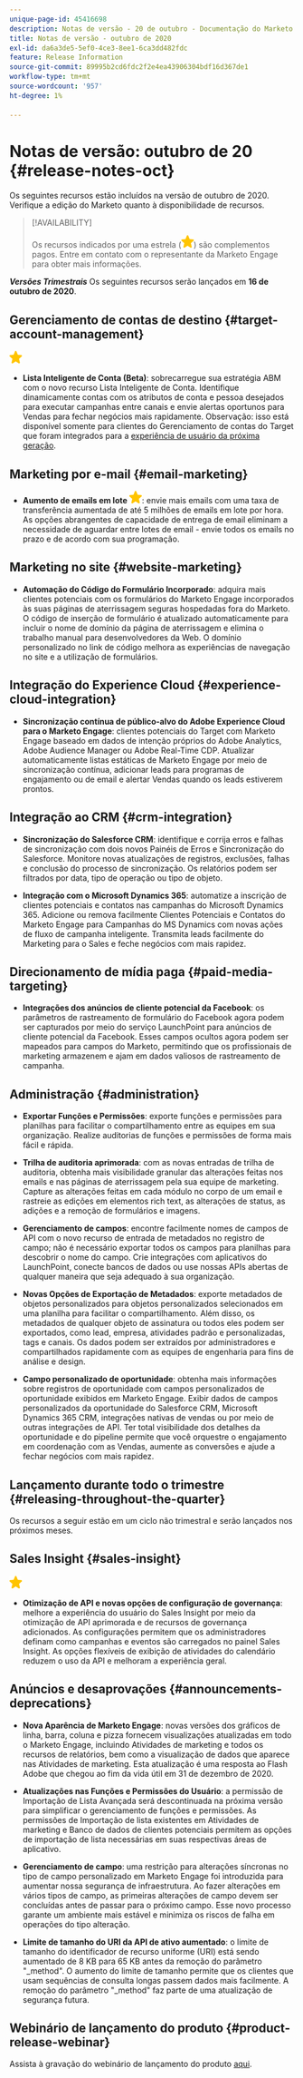 ```yaml
---
unique-page-id: 45416698
description: Notas de versão - 20 de outubro - Documentação do Marketo - Documentação do produto
title: Notas de versão - outubro de 2020
exl-id: da6a3de5-5ef0-4ce3-8ee1-6ca3dd482fdc
feature: Release Information
source-git-commit: 89995b2cd6fdc2f2e4ea43906304bdf16d367de1
workflow-type: tm+mt
source-wordcount: '957'
ht-degree: 1%

---
```


# Notas de versão: outubro de 20 {#release-notes-oct}

Os seguintes recursos estão incluídos na versão de outubro de 2020. Verifique a edição do Marketo quanto à disponibilidade de recursos.

>[!AVAILABILITY]
>
>Os recursos indicados por uma estrela (![](assets/yellow-star.png)) são complementos pagos. Entre em contato com o representante da Marketo Engage para obter mais informações.

**_Versões Trimestrais_** Os seguintes recursos serão lançados em **16 de outubro de 2020**.

## Gerenciamento de contas de destino {#target-account-management}

![(estrela)](assets/yellow-star.png)

* **Lista Inteligente de Conta (Beta)**: sobrecarregue sua estratégia ABM com o novo recurso Lista Inteligente de Conta. Identifique dinamicamente contas com os atributos de conta e pessoa desejados para executar campanhas entre canais e envie alertas oportunos para Vendas para fechar negócios mais rapidamente. Observação: isso está disponível somente para clientes do Gerenciamento de contas do Target que foram integrados para a [experiência de usuário da próxima geração](https://nation.marketo.com/t5/Employee-Blogs/The-Next-Generation-Marketo-Engage-Experience/ba-p/304205).

## Marketing por e-mail {#email-marketing}

* **Aumento de emails em lote** ![(star)](assets/yellow-star.png): envie mais emails com uma taxa de transferência aumentada de até 5 milhões de emails em lote por hora. As opções abrangentes de capacidade de entrega de email eliminam a necessidade de aguardar entre lotes de email - envie todos os emails no prazo e de acordo com sua programação.

## Marketing no site {#website-marketing}

* **Automação do Código do Formulário Incorporado**: adquira mais clientes potenciais com os formulários do Marketo Engage incorporados às suas páginas de aterrissagem seguras hospedadas fora do Marketo. O código de inserção de formulário é atualizado automaticamente para incluir o nome de domínio da página de aterrissagem e elimina o trabalho manual para desenvolvedores da Web. O domínio personalizado no link de código melhora as experiências de navegação no site e a utilização de formulários.

## Integração do Experience Cloud {#experience-cloud-integration}

* **Sincronização contínua de público-alvo do Adobe Experience Cloud para o Marketo Engage**: clientes potenciais do Target com Marketo Engage baseado em dados de intenção próprios do Adobe Analytics, Adobe Audience Manager ou Adobe Real-Time CDP. Atualizar automaticamente listas estáticas de Marketo Engage por meio de sincronização contínua, adicionar leads para programas de engajamento ou de email e alertar Vendas quando os leads estiverem prontos.

## Integração ao CRM {#crm-integration}

* **Sincronização do Salesforce CRM**: identifique e corrija erros e falhas de sincronização com dois novos Painéis de Erros e Sincronização do Salesforce. Monitore novas atualizações de registros, exclusões, falhas e conclusão do processo de sincronização. Os relatórios podem ser filtrados por data, tipo de operação ou tipo de objeto.

* **Integração com o Microsoft Dynamics 365**: automatize a inscrição de clientes potenciais e contatos nas campanhas do Microsoft Dynamics 365. Adicione ou remova facilmente Clientes Potenciais e Contatos do Marketo Engage para Campanhas do MS Dynamics com novas ações de fluxo de campanha inteligente. Transmita leads facilmente do Marketing para o Sales e feche negócios com mais rapidez.

## Direcionamento de mídia paga {#paid-media-targeting}

* **Integrações dos anúncios de cliente potencial da Facebook**: os parâmetros de rastreamento de formulário do Facebook agora podem ser capturados por meio do serviço LaunchPoint para anúncios de cliente potencial da Facebook. Esses campos ocultos agora podem ser mapeados para campos do Marketo, permitindo que os profissionais de marketing armazenem e ajam em dados valiosos de rastreamento de campanha.

## Administração {#administration}

* **Exportar Funções e Permissões**: exporte funções e permissões para planilhas para facilitar o compartilhamento entre as equipes em sua organização. Realize auditorias de funções e permissões de forma mais fácil e rápida.

* **Trilha de auditoria aprimorada**: com as novas entradas de trilha de auditoria, obtenha mais visibilidade granular das alterações feitas nos emails e nas páginas de aterrissagem pela sua equipe de marketing. Capture as alterações feitas em cada módulo no corpo de um email e rastreie as edições em elementos rich text, as alterações de status, as adições e a remoção de formulários e imagens.

* **Gerenciamento de campos**: encontre facilmente nomes de campos de API com o novo recurso de entrada de metadados no registro de campo; não é necessário exportar todos os campos para planilhas para descobrir o nome do campo. Crie integrações com aplicativos do LaunchPoint, conecte bancos de dados ou use nossas APIs abertas de qualquer maneira que seja adequado à sua organização.

* **Novas Opções de Exportação de Metadados**: exporte metadados de objetos personalizados para objetos personalizados selecionados em uma planilha para facilitar o compartilhamento. Além disso, os metadados de qualquer objeto de assinatura ou todos eles podem ser exportados, como lead, empresa, atividades padrão e personalizadas, tags e canais. Os dados podem ser extraídos por administradores e compartilhados rapidamente com as equipes de engenharia para fins de análise e design.

* **Campo personalizado de oportunidade**: obtenha mais informações sobre registros de oportunidade com campos personalizados de oportunidade exibidos em Marketo Engage. Exibir dados de campos personalizados da oportunidade do Salesforce CRM, Microsoft Dynamics 365 CRM, integrações nativas de vendas ou por meio de outras integrações de API. Ter total visibilidade dos detalhes da oportunidade e do pipeline permite que você orquestre o engajamento em coordenação com as Vendas, aumente as conversões e ajude a fechar negócios com mais rapidez.

## Lançamento durante todo o trimestre {#releasing-throughout-the-quarter}

Os recursos a seguir estão em um ciclo não trimestral e serão lançados nos próximos meses.

## Sales Insight {#sales-insight}

![(estrela)](assets/yellow-star.png)

* **Otimização de API e novas opções de configuração de governança**: melhore a experiência do usuário do Sales Insight por meio da otimização de API aprimorada e de recursos de governança adicionados. As configurações permitem que os administradores definam como campanhas e eventos são carregados no painel Sales Insight. As opções flexíveis de exibição de atividades do calendário reduzem o uso da API e melhoram a experiência geral.

## Anúncios e desaprovações {#announcements-deprecations}

* **Nova Aparência de Marketo Engage**: novas versões dos gráficos de linha, barra, coluna e pizza fornecem visualizações atualizadas em todo o Marketo Engage, incluindo Atividades de marketing e todos os recursos de relatórios, bem como a visualização de dados que aparece nas Atividades de marketing. Esta atualização é uma resposta ao Flash Adobe que chegou ao fim da vida útil em 31 de dezembro de 2020.

* **Atualizações nas Funções e Permissões do Usuário**: a permissão de Importação de Lista Avançada será descontinuada na próxima versão para simplificar o gerenciamento de funções e permissões. As permissões de Importação de lista existentes em Atividades de marketing e Banco de dados de clientes potenciais permitem as opções de importação de lista necessárias em suas respectivas áreas de aplicativo.

* **Gerenciamento de campo**: uma restrição para alterações síncronas no tipo de campo personalizado em Marketo Engage foi introduzida para aumentar nossa segurança de infraestrutura. Ao fazer alterações em vários tipos de campo, as primeiras alterações de campo devem ser concluídas antes de passar para o próximo campo. Esse novo processo garante um ambiente mais estável e minimiza os riscos de falha em operações do tipo alteração.

* **Limite de tamanho do URI da API de ativo aumentado**: o limite de tamanho do identificador de recurso uniforme (URI) está sendo aumentado de 8 KB para 65 KB antes da remoção do parâmetro &quot;_method&quot;. O aumento do limite de tamanho permite que os clientes que usam sequências de consulta longas passem dados mais facilmente. A remoção do parâmetro &quot;_method&quot; faz parte de uma atualização de segurança futura.

## Webinário de lançamento do produto {#product-release-webinar}

Assista à gravação do webinário de lançamento do produto [aqui](https://engage.marketo.com/Oct_20_Release_OnDemand.html).
